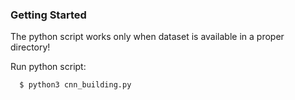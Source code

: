 ### Getting Started

The python script works only when dataset is available in a proper directory!

Run python script:
```
  $ python3 cnn_building.py
```

